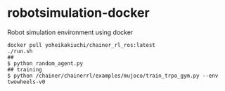 # robotsimulation-docker
Robot simulation environment using docker

~~~
docker pull yoheikakiuchi/chainer_rl_ros:latest
./run.sh
## 
$ python random_agent.py
## training
$ python /chainer/chainerrl/examples/mujoco/train_trpo_gym.py --env twowheels-v0
~~~
